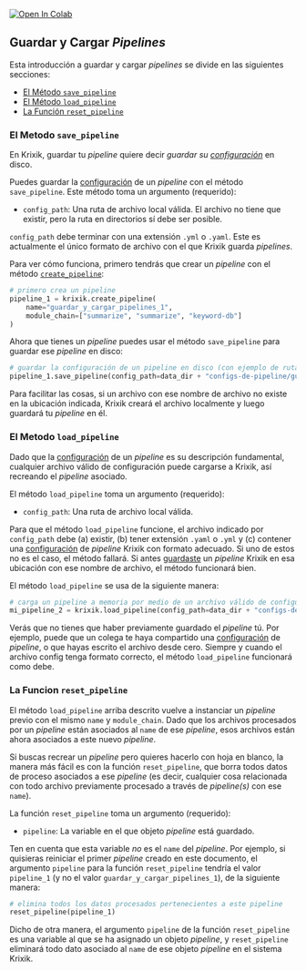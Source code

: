 <a href="https://colab.research.google.com/github/krixik-ai/krixik-docs/blob/main/docs/system/pipeline_creation/saving_and_loading_pipelines.ipynb" target="_parent"><img src="https://colab.research.google.com/assets/colab-badge.svg" alt="Open In Colab"/></a>

## Guardar y Cargar *Pipelines*

Esta introducción a guardar y cargar *pipelines* se divide en las siguientes secciones:

- [El Método `save_pipeline`](#el-metodo-save_pipeline)
- [El Método `load_pipeline`](#el-metodo-load_pipeline)
- [La Función `reset_pipeline`](#la-funcion-reset_pipeline)

### El Metodo `save_pipeline`

En Krixik, guardar tu *pipeline* quiere decir *guardar su [configuración](configuracion_de_pipelines.md)* en disco.

Puedes guardar la [configuración](configuracion_de_pipelines.md) de un *pipeline* con el método `save_pipeline`. Este método toma un argumento (requerido):

- `config_path`: Una ruta de archivo local válida. El archivo no tiene que existir, pero la ruta en directorios sí debe ser posible.

`config_path` debe terminar con una extensión `.yml` o `.yaml`. Este es actualmente el único formato de archivo con el que Krixik guarda *pipelines*.

Para ver cómo funciona, primero tendrás que crear un *pipeline* con el método [`create_pipeline`](creacion_de_pipelines.md):


```python
# primero crea un pipeline
pipeline_1 = krixik.create_pipeline(
    name="guardar_y_cargar_pipelines_1",
    module_chain=["summarize", "summarize", "keyword-db"]
)
```

Ahora que tienes un *pipeline* puedes usar el método `save_pipeline` para guardar ese *pipeline* en disco:


```python
# guardar la configuración de un pipeline en disco (con ejemplo de ruta; la ruta debe obedecer lo que dicte tu sistema operativo)
pipeline_1.save_pipeline(config_path=data_dir + "configs-de-pipeline/guarda-demo-pipeline.yaml")
```

Para facilitar las cosas, si un archivo con ese nombre de archivo no existe en la ubicación indicada, Krixik creará el archivo localmente y luego guardará tu *pipeline* en él.

### El Metodo `load_pipeline`

Dado que la [configuración](configuracion_de_pipelines.md) de un *pipeline* es su descripción fundamental, cualquier archivo válido de configuración puede cargarse a Krixik, así recreando el *pipeline* asociado.

El método `load_pipeline` toma un argumento (requerido):

- `config_path`: Una ruta de archivo local válida.

Para que el método `load_pipeline` funcione, el archivo indicado por `config_path` debe (a) existir, (b) tener extensión `.yaml` o `.yml` y (c) contener una [configuración](configuracion_de_pipelines.md) de *pipeline* Krixik con formato adecuado. Si uno de estos no es el caso, el método fallará. Si antes [guardaste](#el-metodo-save_pipeline) un *pipeline* Krixik en esa ubicación con ese nombre de archivo, el método funcionará bien.

El método `load_pipeline` se usa de la siguiente manera:


```python
# carga un pipeline a memoria por medio de un archivo válido de configuración
mi_pipeline_2 = krixik.load_pipeline(config_path=data_dir + "configs-de-pipeline/guarda-demo-pipeline.yaml")
```

Verás que no tienes que haber previamente guardado el *pipeline* tú. Por ejemplo, puede que un colega te haya compartido una [configuración](configuracion_de_pipelines.md) de *pipeline*, o que hayas escrito el archivo desde cero. Siempre y cuando el archivo config tenga formato correcto, el método `load_pipeline` funcionará como debe.

### La Funcion `reset_pipeline`

El método `load_pipeline` arriba descrito vuelve a instanciar un *pipeline* previo con el mismo `name` y `module_chain`. Dado que los archivos procesados por un *pipeline* están asociados al `name` de ese *pipeline*, esos archivos están ahora asociados a este nuevo *pipeline*.

Si buscas recrear un *pipeline* pero quieres hacerlo con hoja en blanco, la manera más fácil es con la función `reset_pipeline`, que borra todos datos de proceso asociados a ese *pipeline* (es decir, cualquier cosa relacionada con todo archivo previamente procesado a través de *pipeline(s)* con ese `name`).

La función `reset_pipeline` toma un argumento (requerido):

- `pipeline`: La variable en el que objeto *pipeline* está guardado.

Ten en cuenta que esta variable _no_ es el `name` del *pipeline*. Por ejemplo, si quisieras reiniciar el primer *pipeline* creado en este documento, el argumento `pipeline` para la función `reset_pipeline` tendría el valor `pipeline_1` (y no el valor `guardar_y_cargar_pipelines_1`), de la siguiente manera:


```python
# elimina todos los datos procesados pertenecientes a este pipeline
reset_pipeline(pipeline_1)
```

Dicho de otra manera, el argumento `pipeline` de la función `reset_pipeline` es una variable al que se ha asignado un objeto *pipeline*, y `reset_pipeline` eliminará todo dato asociado al `name` de ese objeto *pipeline* en el sistema Krixik.
